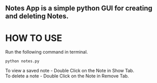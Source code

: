 ## Notes App is a simple python GUI for creating and deleting Notes.

# HOW TO USE

Run the following command in terminal.
```
python notes.py
```
To view a saved note - Double Click on the Note in Show Tab.<br>
To delete a note - Double Click on the Note in Remove Tab.

